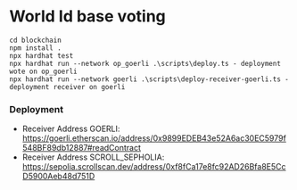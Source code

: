 # World Id base voting


```shell
cd blockchain
npm install .
npx hardhat test
npx hardhat run --network op_goerli .\scripts\deploy.ts - deployment wote on op_goerli
npx hardhat run --network goerli .\scripts\deploy-receiver-goerli.ts - deployment receiver on goerli
```


### Deployment
- Receiver Address GOERLI: https://goerli.etherscan.io/address/0x9899EDEB43e52A6ac30EC5979f548BF89db12887#readContract
- Receiver Address SCROLL_SEPHOLIA: https://sepolia.scrollscan.dev/address/0xf8fCa17e8fc92AD26Bfa8E5CcD5900Aeb48d751D